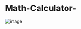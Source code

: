# Math-Calculator-

![image](https://github.com/user-attachments/assets/4dd97e09-2317-45d3-92b4-e5c6f6d216e8)
